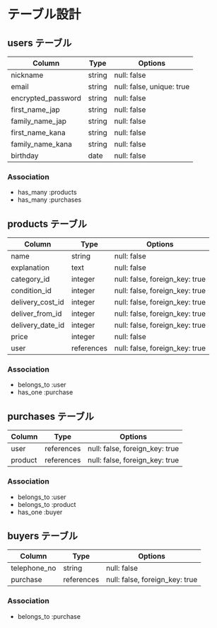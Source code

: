 # テーブル設計

## users テーブル

|Column              | Type   | Options                   |
| ------------------ | ------ | ------------------------- |
| nickname           | string | null: false               |
| email              | string | null: false, unique: true |
| encrypted_password | string | null: false               |
| first_name_jap     | string | null: false               |
| family_name_jap    | string | null: false               |
| first_name_kana    | string | null: false               |
| family_name_kana   | string | null: false               |
| birthday           | date   | null: false               |

### Association

- has_many :products
- has_many :purchases

## products テーブル

|Column             | Type       | Options                        |
| ----------------- | ---------- | -------------------------------|
| name              | string     | null: false                    |
| explanation       | text       | null: false                    |
| category_id       | integer    | null: false, foreign_key: true |
| condition_id      | integer    | null: false, foreign_key: true |
| delivery_cost_id  | integer    | null: false, foreign_key: true |
| deliver_from_id   | integer    | null: false, foreign_key: true |
| delivery_date_id  | integer    | null: false, foreign_key: true |
| price             | integer    | null: false                    |
| user              | references | null: false, foreign_key: true |

### Association

- belongs_to :user
- has_one    :purchase

## purchases テーブル

|Column             | Type       | Options                        |
| ----------------- | ---------- | -------------------------------|
| user              | references | null: false, foreign_key: true |
| product           | references | null: false, foreign_key: true |

### Association

- belongs_to :user
- belongs_to :product
- has_one    :buyer

## buyers テーブル

|Column             | Type       | Options                        |
| ----------------- | ---------- | ------------------------------ |
| telephone_no      | string     | null: false                    |
| purchase          | references | null: false, foreign_key: true |

### Association

- belongs_to :purchase


